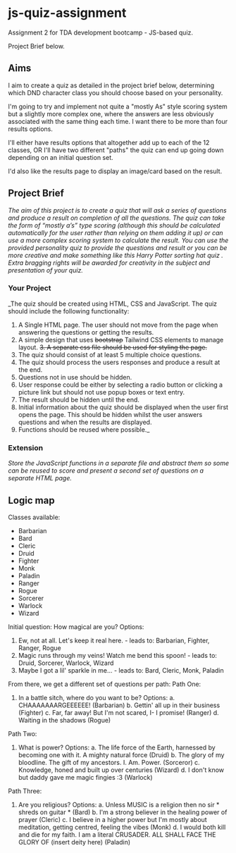 # js-quiz-assignment
Assignment 2 for TDA development bootcamp - JS-based quiz.

Project Brief below.

## Aims ##
I aim to create a quiz as detailed in the project brief below, determining which DND character class you should choose based on your personality.

I'm going to try and implement not quite a "mostly As" style scoring system but a slightly more complex one, where the answers are less obviously associated with the same thing each time. I want there to be more than four results options.

I'll either have results options that altogether add up to each of the 12 classes, OR I'll have two different "paths" the quiz can end up going down depending on an initial question set.

I'd also like the results page to display an image/card based on the result.

## Project Brief ##
_The aim of this project is to create a quiz that will ask a series of questions and produce a result
on completion of all the questions.
The quiz can take the form of “mostly a’s” type scoring (although this should be calculated
automatically for the user rather than relying on them adding it up) or can use a more complex
scoring system to calculate the result.
You can use the provided personality quiz to provide the questions and result or you can be
more creative and make something like this Harry Potter sorting hat quiz .
Extra bragging rights will be awarded for creativity in the subject and presentation of your quiz._

### Your Project ###
_The quiz should be created using HTML, CSS and JavaScript. The quiz should include the
following functionality:

1. A Single HTML page. The user should not move from the page when answering
the questions or getting the results.
2. A simple design that uses ~~bootstrap~~ Tailwind CSS elements to manage layout.
~~3. A separate css file should be used for styling the page.~~
4. The quiz should consist of at least 5 multiple choice questions.
5. The quiz should process the users responses and produce a result at the end.
6. Questions not in use should be hidden.
7. User response could be either by selecting a radio button or clicking a picture link
but should not use popup boxes or text entry.
8. The result should be hidden until the end.
9. Initial information about the quiz should be displayed when the user first opens
the page. This should be hidden whilst the user answers questions and when the
results are displayed.
10. Functions should be reused where possible._

### Extension ###
_Store the JavaScript functions in a separate file and abstract them so some can be
reused to score and present a second set of questions on a separate HTML page._


## Logic map ##
Classes available:
- Barbarian
- Bard
- Cleric
- Druid
- Fighter
- Monk
- Paladin
- Ranger
- Rogue
- Sorcerer
- Warlock
- Wizard

Initial question: How magical are you?
Options:
1. Ew, not at all. Let's keep it real here. - leads to: Barbarian, Fighter, Ranger, Rogue
2. Magic runs through my veins! Watch me bend this spoon! - leads to: Druid, Sorcerer, Warlock, Wizard
3. Maybe I got a lil' sparkle in me... - leads to: Bard, Cleric, Monk, Paladin

From there, we get a different set of questions per path:
Path One:
1. In a battle sitch, where do you want to be?
    Options:
    a. CHAAAAAAARGEEEEEE! (Barbarian)
    b. Gettin' all up in their business (Fighter)
    c. Far, far away! But I'm not scared, I- I promise! (Ranger)
    d. Waiting in the shadows (Rogue)

Path Two:
1. What is power?
    Options:
    a. The life force of the Earth, harnessed by becoming one with it. A mighty natural force (Druid)
    b. The glory of my bloodline. The gift of my ancestors. I. Am. Power. (Sorceror)
    c. Knowledge, honed and built up over centuries (Wizard)
    d. I don't know but daddy gave me magic fingies :3 (Warlock)


Path Three:
1. Are you religious?
    Options:
    a. Unless MUSIC is a religion then no sir * shreds on guitar * (Bard)
    b. I'm a strong believer in the healing power of prayer (Cleric)
    c. I believe in a higher power but I'm mostly about meditation, getting centred, feeling the vibes (Monk)
    d. I would both kill and die for my faith. I am a literal CRUSADER. ALL SHALL FACE THE GLORY OF (insert deity here) (Paladin)


